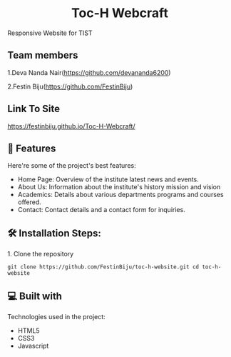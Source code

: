 <h1 align="center" id="title">Toc-H Webcraft</h1>

<p id="description">Responsive Website for TIST</p>

## Team members

1.Deva Nanda Nair(https://github.com/devananda6200)

2.Festin Biju(https://github.com/FestinBiju)

## Link To Site
  https://festinbiju.github.io/Toc-H-Webcraft/
  
<h2>🧐 Features</h2>

Here're some of the project's best features:

*   Home Page: Overview of the institute latest news and events.
*   About Us: Information about the institute's history mission and vision
*   Academics: Details about various departments programs and courses offered.
*   Contact: Contact details and a contact form for inquiries.

<h2>🛠️ Installation Steps:</h2>

<p>1. Clone the repository</p>

```
git clone https://github.com/FestinBiju/toc-h-website.git cd toc-h-website
```
 
  
<h2>💻 Built with</h2>

Technologies used in the project:

*   HTML5
*   CSS3
*   Javascript

